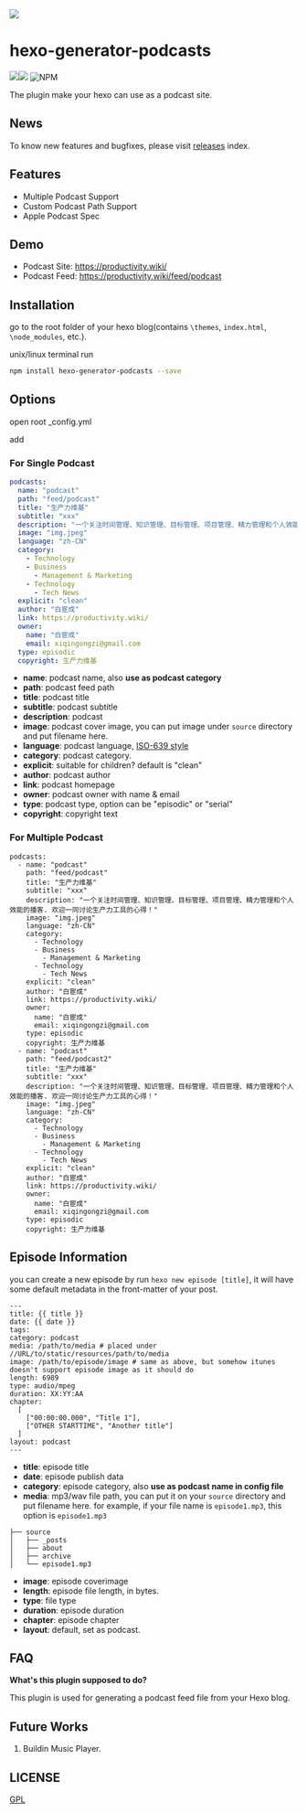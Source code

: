 <img align="center" src="https://postimg.aliavv.com/mbp/eultm.png" />

# hexo-generator-podcasts

![](https://img.shields.io/npm/v/hexo-generator-podcasts)![](https://img.shields.io/npm/dm/hexo-generator-podcasts) ![NPM](https://img.shields.io/npm/l/hexo-generator-podcasts)

The plugin make your hexo can use as a podcast site.

## News
To know new features and bugfixes, please visit [releases](https://github.com/bestony/hexo-generator-podcasts/releases) index.
## Features 

- Multiple Podcast Support
- Custom Podcast Path Support
- Apple Podcast Spec

## Demo 

- Podcast Site: https://productivity.wiki/
- Podcast Feed: https://productivity.wiki/feed/podcast

## Installation
go to the root folder of your hexo blog(contains `\themes`, `index.html`, `\node_modules`, etc.).

unix/linux terminal run

```bash
npm install hexo-generator-podcasts --save
```
## Options
open root _config.yml

add 
### For Single Podcast

```yaml
podcasts:
  name: "podcast"
  path: "feed/podcast"
  title: "生产力维基"
  subtitle: "xxx"
  description: "一个关注时间管理、知识管理、目标管理、项目管理、精力管理和个人效能的播客. 欢迎一同讨论生产力工具的心得！"
  image: "img.jpeg"
  language: "zh-CN"
  category:
    - Technology
    - Business
      - Management & Marketing
    - Technology
      - Tech News
  explicit: "clean"
  author: "白宦成"
  link: https://productivity.wiki/
  owner:
    name: "白宦成"
    email: xiqingongzi@gmail.com
  type: episodic
  copyright: 生产力维基
```

- **name**: podcast name, also **use as podcast category**
- **path**: podcast feed path
- **title**: podcast title
- **subtitle**: podcast subtitle
- **description**: podcast
- **image**: podcast cover image, you can put image under `source` directory and put filename here.
- **language**: podcast language, [ISO-639 style](http://www.loc.gov/standards/iso639-2/php/code_list.php)
- **category**: podcast category.
- **explicit**: suitable for children? default is "clean"
- **author**: podcast author
- **link**: podcast homepage
- **owner**: podcast owner with name & email
- **type**: podcast type, option can be "episodic" or "serial"
- **copyright**: copyright text
### For Multiple Podcast

```
podcasts:
  - name: "podcast"
    path: "feed/podcast"
    title: "生产力维基"
    subtitle: "xxx"
    description: "一个关注时间管理、知识管理、目标管理、项目管理、精力管理和个人效能的播客. 欢迎一同讨论生产力工具的心得！"
    image: "img.jpeg"
    language: "zh-CN"
    category:
      - Technology
      - Business
        - Management & Marketing
      - Technology
        - Tech News
    explicit: "clean"
    author: "白宦成"
    link: https://productivity.wiki/
    owner:
      name: "白宦成"
      email: xiqingongzi@gmail.com
    type: episodic
    copyright: 生产力维基
  - name: "podcast"
    path: "feed/podcast2"
    title: "生产力维基"
    subtitle: "xxx"
    description: "一个关注时间管理、知识管理、目标管理、项目管理、精力管理和个人效能的播客. 欢迎一同讨论生产力工具的心得！"
    image: "img.jpeg"
    language: "zh-CN"
    category:
      - Technology
      - Business
        - Management & Marketing
      - Technology
        - Tech News
    explicit: "clean"
    author: "白宦成"
    link: https://productivity.wiki/
    owner:
      name: "白宦成"
      email: xiqingongzi@gmail.com
    type: episodic
    copyright: 生产力维基
```

## Episode Information

you can create a new episode by run `hexo new episode [title]`, it will have some default metadata in the front-matter of your post.

```
---
title: {{ title }}
date: {{ date }}
tags:
category: podcast
media: /path/to/media # placed under //URL/to/static/resources/path/to/media
image: /path/to/episode/image # same as above, but somehow itunes doesn't support episode image as it should do
length: 6989
type: audio/mpeg
duration: XX:YY:AA
chapter:
  [
    ["00:00:00.000", "Title 1"],
    ["OTHER STARTTIME", "Another title"]
  ]
layout: podcast
---
```
- **title**: episode title
- **date**: episode publish data
- **category**: episode category,  also **use as podcast name in config file**
- **media**: mp3/wav file path, you can put it on your `source`  directory and put filename here.
  for example, if your file name is `episode1.mp3`, this option is `episode1.mp3`
  
```  
├── source
│   ├── _posts
│   ├── about
│   ├── archive
│   └── episode1.mp3
```

- **image**: episode coverimage
- **length**: episode file length, in bytes.
- **type**: file type
- **duration**: episode duration
- **chapter**: episode chapter
- **layout**: default, set as podcast.

## FAQ
**What's this plugin supposed to do?**

This plugin is used for generating a podcast feed file from your Hexo blog.

## Future Works

1. Buildin Music Player.

## LICENSE
[GPL](LICENSE)
